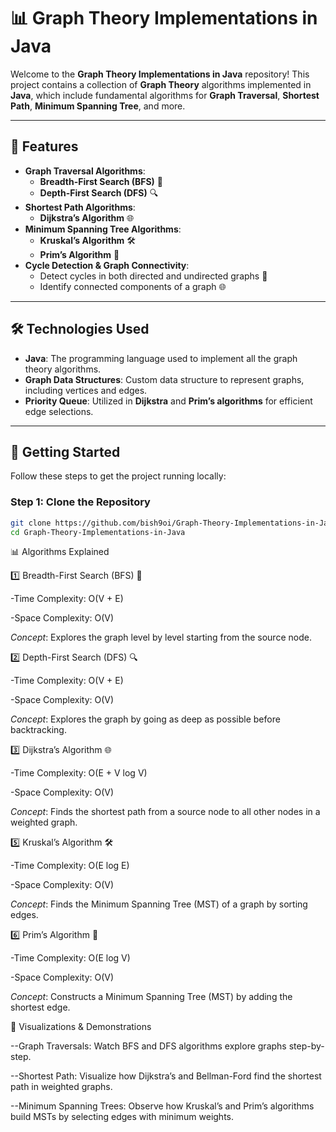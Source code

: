 # 📊 **Graph Theory Implementations in Java**

Welcome to the **Graph Theory Implementations in Java** repository! This project contains a collection of **Graph Theory** algorithms implemented in **Java**, which include fundamental algorithms for **Graph Traversal**, **Shortest Path**, **Minimum Spanning Tree**, and more.

---

## 🚀 **Features**
- **Graph Traversal Algorithms**:
  - **Breadth-First Search (BFS)** 🧠
  - **Depth-First Search (DFS)** 🔍
- **Shortest Path Algorithms**:
  - **Dijkstra’s Algorithm** 🌐
- **Minimum Spanning Tree Algorithms**:
  - **Kruskal’s Algorithm** 🛠️
  - **Prim’s Algorithm** 🌳
- **Cycle Detection & Graph Connectivity**:
  - Detect cycles in both directed and undirected graphs 🔄
  - Identify connected components of a graph 🌐

---

## 🛠️ **Technologies Used**
- **Java**: The programming language used to implement all the graph theory algorithms.
- **Graph Data Structures**: Custom data structure to represent graphs, including vertices and edges.
- **Priority Queue**: Utilized in **Dijkstra** and **Prim’s algorithms** for efficient edge selections.

---

## 📌 **Getting Started**

Follow these steps to get the project running locally:

### Step 1: Clone the Repository
```bash
git clone https://github.com/bish9oi/Graph-Theory-Implementations-in-Java.git
cd Graph-Theory-Implementations-in-Java
```

📊 Algorithms Explained

  1️⃣ Breadth-First Search (BFS) 🧠
  
  -Time Complexity: O(V + E)
       
  -Space Complexity: O(V)
  
  *Concept*: Explores the graph level by level starting from the source node.

          
  2️⃣ Depth-First Search (DFS) 🔍
  
  -Time Complexity: O(V + E)
  
  -Space Complexity: O(V)
  
  *Concept*: Explores the graph by going as deep as possible before backtracking.
          
3️⃣ Dijkstra’s Algorithm 🌐

-Time Complexity: O(E + V log V)

-Space Complexity: O(V)

*Concept*: Finds the shortest path from a source node to all other nodes in a weighted graph.

5️⃣ Kruskal’s Algorithm 🛠️

-Time Complexity: O(E log E)

-Space Complexity: O(V)

*Concept*: Finds the Minimum Spanning Tree (MST) of a graph by sorting edges.

6️⃣ Prim’s Algorithm 🌳

-Time Complexity: O(E log V)

-Space Complexity: O(V)

*Concept*: Constructs a Minimum Spanning Tree (MST) by adding the shortest edge.



🎨 Visualizations & Demonstrations

--Graph Traversals: Watch BFS and DFS algorithms explore graphs step-by-step.

--Shortest Path: Visualize how Dijkstra’s and Bellman-Ford find the shortest path in weighted graphs.

--Minimum Spanning Trees: Observe how Kruskal’s and Prim’s algorithms build MSTs by selecting edges with minimum weights.


